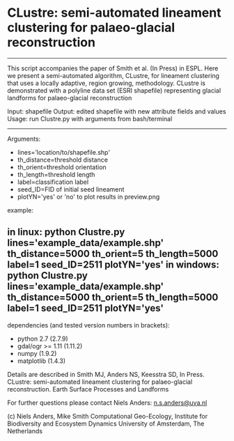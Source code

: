 # CLustre: semi-automated lineament clustering for palaeo-glacial reconstruction
-------------

This script accompanies the paper of Smith et al. (In Press) in ESPL. Here we present a semi-automated algorithm, CLustre, for lineament clustering that uses a locally adaptive, region growing, methodology. CLustre is demonstrated with a polyline data set (ESRI shapefile) representing glacial landforms for palaeo-glacial reconstruction

Input: shapefile
Output: edited shapefile with new attribute fields and values
Usage: run Clustre.py with arguments from bash/terminal 

-------------
Arguments:
* lines='location/to/shapefile.shp'
* th_distance=threshold distance
* th_orient=threshold orientation
* th_length=threshold length
* label=classification label
* seed_ID=FID of initial seed lineament
* plotYN='yes' or 'no' to plot results in preview.png

example:

in linux: python Clustre.py lines=\'example_data/example.shp\' th_distance=5000 th_orient=5 th_length=5000 label=1 seed_ID=2511 plotYN=\'yes\'
in windows: python Clustre.py lines='example_data/example.shp' th_distance=5000 th_orient=5 th_length=5000 label=1 seed_ID=2511 plotYN='yes'
-------------
dependencies (and tested version numbers in brackets): 
* python 2.7        (2.7.9)
* gdal/ogr >= 1.11  (1.11.2)
* numpy             (1.9.2)
* matplotlib        (1.4.3)

Details are described in Smith MJ, Anders NS, Keesstra SD, In Press. CLustre: semi-automated lineament clustering for palaeo-glacial reconstruction. Earth Surface Processes and Landforms

For further questions please contact Niels Anders: n.s.anders@uva.nl

(c) Niels Anders, Mike Smith
Computational Geo-Ecology, Institute for Biodiversity and Ecosystem Dynamics
University of Amsterdam, The Netherlands

